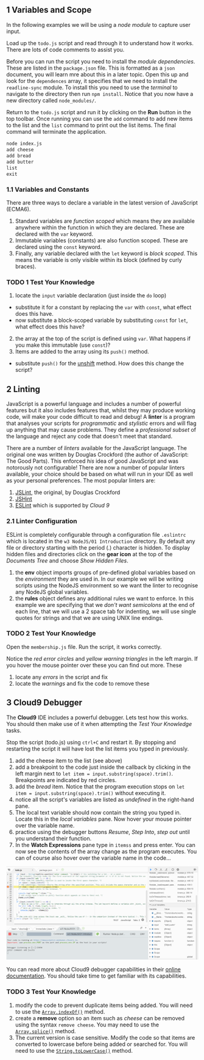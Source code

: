 


## 1 Variables and Scope

In the following examples we will be using a _node module_ to capture user input.

Load up the `todo.js` script and read through it to understand how it works. There are lots of code comments to assist you.

Before you can run the script you need to install the _module dependencies_. These are listed in the `package.json` file. This is formatted as a `json` document, you will learn mre about this in a later topic. Open this up and look for the `dependences` array, it specifies that we need to install the `readline-sync` module. To install this you need to use the _terminal_ to navigate to the directory then run `npm install`. Notice that you now have a new directory called `node_modules/`.

Return to the `todo.js` script and run it by clicking on the **Run** button in the top toolbar. Once running you can use the `add` command to add new items to the list and the `list` command to print out the list items. The final command will terminate the application.
```
node index.js
add cheese
add bread
add butter
list
exit
```

### 1.1 Variables and Constants

There are three ways to declare a variable in the latest version of JavaScript (ECMA6).

1. Standard variables are _function scoped_ which means they are available anywhere within the function in which they are declared. These are declared with the `var` keyword.
2. Immutable variables (constants) are also function scoped. These are declared using the `const` keyword.
3. Finally, any variable declared with the `let` keyword is _block scoped_. This means the variable is only visible within its block (defined by curly braces).

### TODO 1 Test Your Knowledge

1. locate the `input` variable declaration (just inside the `do` loop)
  - substitute it for a constant by replacing the `var` with `const`, what effect does this have.
  - now substitute a block-scoped variable by substituting `const` for `let`, what effect does this have?
2. the array at the top of the script is defined using `var`. What happens if you make this immutable (use `const`)?
3. Items are added to the array using its `push()` method.
  - substitute `push()` for the [unshift](https://developer.mozilla.org/en-US/docs/Web/JavaScript/Reference/Global_Objects/Array/unshift) method. How does this change the script?

## 2 Linting

JavaScript is a powerful language and includes a number of powerful features but it also includes features that, whilst they may produce working code, will make your code difficult to read and debug! A **linter** is a program that analyses your scripts for _programmatic_ and _stylistic_ errors and will flag up anything that may cause problems. They define a _professional subset_ of the language and reject any code that doesn't meet that standard.

There are a number of _linters_ available for the JavaScript language. The original one was written by Douglas Crockford (the author of JavaScript: The Good Parts). This enforced _his_ idea  of good JavaScript and was notorously not configurable! There are now a number of popular linters available, your choice should be based on what will run in your IDE as well as your personal preferences. The most popular linters are:

1. [JSLint](http://www.jslint.com/help.html), the original, by Douglas Crockford
2. [JSHint](http://jshint.com/docs/)
3. [ESLint](http://eslint.org) which is supported by _Cloud 9_

### 2.1 Linter Configuration

ESLint is completely configurable through a configuration file `.eslintrc` which is located in the `w3 NodeJS/01 Introduction` directory. By default any file or directory starting with the period (.) character is hidden. To display hidden files and directories click on the **gear icon** at the top of the _Documents Tree_ and choose _Show Hidden Files_.

1. the **env** object imports groups of pre-defined global variables based on the _environment_ they are used in. In our example we will be writing scripts using the NodeJS environment so we want the linter to recognise any NodeJS global variables.
2. the **rules** object defines any additional rules we want to enforce. In this example we are specifying that we _don't want semicolons_ at the end of each line, that we will use a 2 space tab for indenting, we will use single quotes for strings and that we are using UNIX line endings.

### TODO 2 Test Your Knowledge

Open the `membership.js` file. Run the script, it works correctly.

Notice the _red error circles_ and _yellow warning triangles_ in the left margin. If you hover the mouse pointer over these you can find out more. These

1. locate any _errors_ in the script and fix
2. locate the _warnings_ and fix the code to remove these

## 3 Cloud9 Debugger

The **Cloud9** IDE includes a powerful debugger. Lets test how this works. You should then make use of it when attempting the *Test Your Knowledge* tasks.

Stop the script (todo.js) using `ctrl+C` and restart it. By stopping and restarting the script it will have lost the list items you typed in previously.

1. add the cheese item to the list (see above)
2. add a breakpoint to the code just inside the callback by clicking in the left margin next to `let item = input.substring(space).trim()`. 
Breakpoints are indicated by red circles.
3. add the *bread* item. Notice that the program execution stops on `let item = input.substring(space).trim()` without executing it.
4. notice all the script's variables are listed as *undefined* in the right-hand pane.
5. The local text variable should now contain the string you typed in. Locate this in the *local variables* pane. Now hover your mouse pointer over the variable name.
6. practice using the debugger buttons *Resume*, *Step Into*, *step out* until you understand their function.
7. In the **Watch Expressions** pane type in `itemss` and press enter. You can now see the contents of the array change as the program executes. You can of course also hover over the variable name in the code...

![Cloud9 Debugger](images/node_debugger.png)

You can read more about Cloud9 debugger capabilities in their [online documentation](https://docs.c9.io/docs/running-and-debugging-code). You should take time to get familiar with its capabilities.

### TODO 3 Test Your Knowledge

1. modify the code to prevent duplicate items being added. You will need to use the [`Array.indexOf()`](https://developer.mozilla.org/en/docs/Web/JavaScript/Reference/Global_Objects/Array/indexOf) method.
2. create a **remove** option so an item such as *cheese* can be removed using the syntax `remove cheese`. You may need to use the [`Array.splice()`](https://developer.mozilla.org/en/docs/Web/JavaScript/Reference/Global_Objects/Array/splice) method.
3. The current version is case sensitive. Modify the code so that items are converted to lowercase before being added or searched for. You will need to use the [`String.toLowerCase()`](https://developer.mozilla.org/en/docs/Web/JavaScript/Reference/Global_Objects/String/toLowerCase) method.

